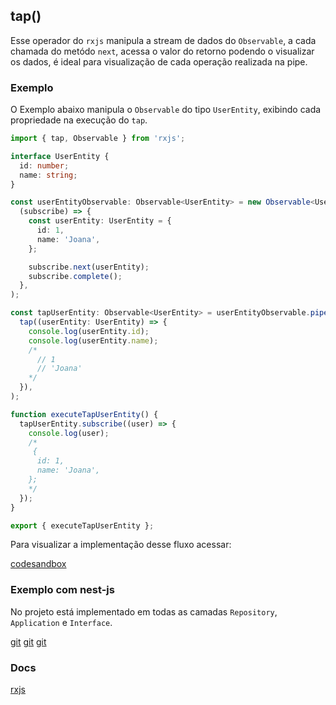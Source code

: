 ## tap()

Esse operador do `rxjs` manipula a stream de dados do `Observable`,
a cada chamada do metódo `next`, acessa o valor do retorno podendo o visualizar os dados,
é ideal para visualização de cada operação realizada na pipe.

### Exemplo

O Exemplo abaixo manipula o `Observable` do tipo `UserEntity`, exibindo cada propriedade na execução do `tap`.

```typescript
import { tap, Observable } from 'rxjs';

interface UserEntity {
  id: number;
  name: string;
}

const userEntityObservable: Observable<UserEntity> = new Observable<UserEntity>(
  (subscribe) => {
    const userEntity: UserEntity = {
      id: 1,
      name: 'Joana',
    };

    subscribe.next(userEntity);
    subscribe.complete();
  },
);

const tapUserEntity: Observable<UserEntity> = userEntityObservable.pipe(
  tap((userEntity: UserEntity) => {
    console.log(userEntity.id);
    console.log(userEntity.name);
    /*
      // 1
      // 'Joana'
    */
  }),
);

function executeTapUserEntity() {
  tapUserEntity.subscribe((user) => {
    console.log(user);
    /*
     {
      id: 1,
      name: 'Joana',
    };
    */
  });
}

export { executeTapUserEntity };
```

Para visualizar a implementação desse fluxo acessar:

[codesandbox](https://codesandbox.io/s/rxjs-examples-4hrzln?file=/src/examples/tap/rxjs-tap.ts)

### Exemplo com nest-js

No projeto está implementado em todas as camadas `Repository`, `Application` e `Interface`.

[git](https://vbobell.github.io/nestjs-with-rxjs-example/src/user/infra/repository/memory/user/user.repository.ts)
[git](https://vbobell.github.io/nestjs-with-rxjs-example/src/user/application/find-user-by-id/find-user-by-id.use-case.ts)
[git](https://vbobell.github.io/nestjs-with-rxjs-example/src/user/interface/http/user.controller.ts)

### Docs

[rxjs](https://rxjs.dev/api/operators/tap)
